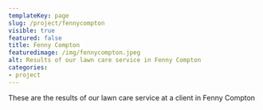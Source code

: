```yaml
---
templateKey: page
slug: /project/fennycompton
visible: true
featured: false
title: Fenny Compton
featuredimage: /img/fennycompton.jpeg
alt: Results of our lawn care service in Fenny Compton
categories:
- project
---
```

These are the results of our lawn care service at a client in Fenny Compton


